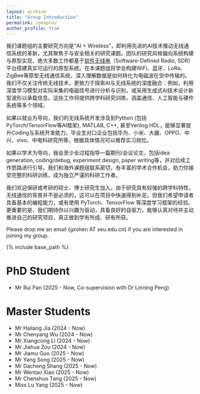 ```yaml
---
layout: archive
title: "Group Introduction"
permalink: /people/
author_profile: true
---
```


我们课题组的主要研究方向是“AI + Wireless”，即利用先进的AI技术推动无线通信系统的革新，尤其聚焦于与安全相关的研究课题。团队的研究风格偏向系统构建与原型实现，绝大多数工作都基于[软件无线电](https://zhuanlan.zhihu.com/p/595770136)（Software-Defined Radio, SDR）平台搭建真实可运行的原型系统。在本课题组将学会构建WiFi、蓝牙、LoRa、ZigBee等原型无线通信系统，深入理解数据是如何转化为电磁波在空中传输的。我们不仅关注传统无线技术，更致力于探索AI与无线系统的深度融合：例如，利用深度学习模型对实际采集的电磁信号进行分析与识别，或采用生成式AI技术设计新型波形以承载信息。这些工作将提供跨学科研究训练，涵盖通信、人工智能与硬件系统等多个领域。


如果以就业为导向，我们的无线系统开发涉及到Python (包括PyTorch/TensorFlow等AI框架), MATLAB, C++, 甚至Verilog HDL，能够显著提升Coding与系统开发能力。毕业生对口企业包括华为、小米、大疆、OPPO、中兴、vivo、中电科研究所等，根据具体情况可以推荐实习岗位。

如果以学术为导向，我会至少全过程指导一篇期刊/会议论文，包括idea generation, coding/debug, experiment design, paper writing等，并对后续工作思路进行引导。我们和海外课题组联系密切，有丰富的学术合作机会，助力你接受完整的科研训练，成为独立严谨的科研工作者。

我们欢迎保研或考研的硕士、博士研究生加入。由于研究具有较强的跨学科特性，无线通信的背景并不是必须的，这可以在项目中快速得到补足。但我们希望申请者具备基本的编程能力，或有使用 PyTorch、TensorFlow 等深度学习框架的经验。更重要的是，我们期待你以兴趣为驱动，具备良好的自驱力，能够认真对待并主动推进自己的研究项目，真正做到学有所成、研有所获。

Please drop me an email (gxshen AT seu.edu.cn) if you are interested in joining my group.

{% include base_path %}

# PhD Student

* Mr Rui Pan       (2025 - Now, Co-supervision with Dr Linning Peng)

# Master Students

* Mr Hailang Jia   (2024 - Now)
* Mr Chenyang Wu   (2024 - Now)
* Mr Xiangcong Li  (2024 - Now)
* Mr Jiahua Zou    (2024 - Now)
* Mr Jiamu Guo     (2025 - Now)
* Mr Yang Song     (2025 - Now)
* Mr Dacheng Shang (2025 - Now)
* Mr Wentao Xiao   (2025 - Now)
* Mr Chenshuo Tang (2025 - Now)
* Miss Lu Yang     (2025 - Now)


